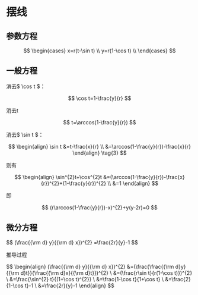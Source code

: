 # 摆线

## 参数方程

$$
\begin{cases}
x=r(t-\sin t) \\
y=r(1-\cos t) \\
\end{cases}
$$

## 一般方程

消去$ \cos t $：

$$
\cos t=1-\frac{y}{r}
$$

消去t

$$
t=\arccos(1-\frac{y}{r})
$$

消去$ \sin t $：

$$
\begin{align}
\sin t
&=t-\frac{x}{r} \\
&=\arccos(1-\frac{y}{r})-\frac{x}{r}
\end{align}
\tag{3}
$$

则有

$$
\begin{align}
\sin^{2}t+\cos^{2}t
&=(\arccos(1-\frac{y}{r})-\frac{x}{r})^{2}+(1-\frac{y}{r})^{2} \\
&=1
\end{align}
$$

即

$$
(r\arccos(1-\frac{y}{r})-x)^{2}+y(y-2r)=0
$$

## 微分方程

$$
(\frac{\{\rm d} y}{\{\rm d} x})^{2}
=\frac{2r}{y}-1
$$

推导过程

$$
\begin{align}
(\frac{\{\rm d} y}{\{\rm d} x})^{2}
&=(\frac{\frac{\{\rm d}y}{\{\rm d}t}}{\frac{\{\rm d}x}{\{\rm d}t}})^{2} \\
&=(\frac{r\sin t}{r(1-\cos t)})^{2} \\
&=\frac{\sin^{2} t}{(1+\cos t)^{2}} \\
&=\frac{1-\cos t}{1+\cos t} \\
&=\frac{2}{1-\cos t}-1 \\
&=\frac{2r}{y}-1
\end{align}
$$
